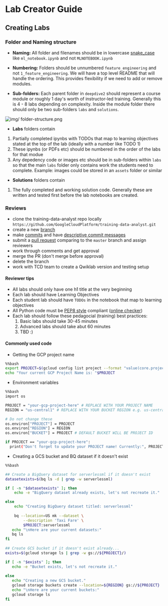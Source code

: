 # Lab Creator Guide

## Creating Labs

### Folder and Naming structure

- __Naming:__ All folder and filenames should be in lowercase [snake_case](https://en.wikipedia.org/wiki/Snake_case) like `ml_notebook.ipynb` and not `MLNOTEBOOK.ipynb`

- __Numbering:__ Folders should be unnumbered `feature_engineering` and not `1_feature_engineering`. We will have a top level README that will handle the ordering. This provides flexibility if we need to add or remove modules.

- __Sub-folders:__ Each parent folder in `deepdive2` should represent a course module or roughly 1 day's worth of instructor-led training. Generally this is 4 - 8 labs depending on complexity. Inside the module folder there should only be two sub-folders `labs` and `solutions`. 

![img/ folder-structure.png](img/folder-structure.png)

- __Labs__ folders contain 
1. Partially completed ipynbs with TODOs that map to learning objectives stated at the top of the lab (ideally with a number like TODO 1)
2. These ipynbs (or PDFs etc) should be numbered in the order of the labs for that modue
3. Any depedency code or images etc should be in sub-folders within `labs` so that the main `labs` folder only contains work the students need to complete. Example: images could be stored in an `assets` folder or similar

- __Solutions__ folders contain 
1. The fully completed and working solution code. Generally these are written and tested first before the lab notebooks are created.

### Reviews
- clone the training-data-analyst repo locally `https://github.com/GoogleCloudPlatform/training-data-analyst.git`
- create a new [branch](https://github.com/Kunena/Kunena-Forum/wiki/Create-a-new-branch-with-git-and-manage-branches)
- make [commits](https://help.github.com/en/desktop/contributing-to-projects/committing-and-reviewing-changes-to-your-project) and have [descriptive commit messages](https://chris.beams.io/posts/git-commit/)
- submit a [pull request](https://help.github.com/en/articles/about-pull-requests) comparing to the `master` branch and assign reviewers
- work through comments and get approval
- merge the PR (don't merge before approval)
- delete the branch
- work with TCD team to create a Qwiklab version and testing setup

#### Reviewer tips
- All labs should only have one h1 title at the very beginning
- Each lab should have Learning Objectives 
- Each student lab should have `TODOs` in the notebook that map to learning objectives
- All Python code must be [PEP8 style](https://www.python.org/dev/peps/pep-0008/) compliant ([online checker](http://pep8online.com/))
- Each lab should follow these pedagocial (training) best practices:
	1. Basic labs should take 30-45 minutes
	2. Advanced labs should take abut 60 minutes
	1. TBD :)

#### Commonly used code
- Getting the GCP project name

```bash
%%bash
export PROJECT=$(gcloud config list project --format "value(core.project)")
echo "Your current GCP Project Name is: "$PROJECT
```

- Environment variables
```bash
%%bash
import os

PROJECT = "your-gcp-project-here" # REPLACE WITH YOUR PROJECT NAME
REGION = "us-central1" # REPLACE WITH YOUR BUCKET REGION e.g. us-central1

# Do not change these
os.environ["PROJECT"] = PROJECT
os.environ["REGION"] = REGION
os.environ["BUCKET"] = PROJECT # DEFAULT BUCKET WILL BE PROJECT ID

if PROJECT == "your-gcp-project-here":
  print("Don't forget to update your PROJECT name! Currently:", PROJECT)
```

- Creating a GCS bucket and BQ dataset if it doesn't exist 

```bash
%%bash

## Create a BigQuery dataset for serverlessml if it doesn't exist
datasetexists=$(bq ls -d | grep -w serverlessml)

if [ -n "$datasetexists" ]; then
    echo -e "BigQuery dataset already exists, let's not recreate it."

else
    echo "Creating BigQuery dataset titled: serverlessml"
    
    bq --location=US mk --dataset \
        --description 'Taxi Fare' \
        $PROJECT:serverlessml
   echo "\nHere are your current datasets:"
   bq ls
fi    
    
## Create GCS bucket if it doesn't exist already...
exists=$(gcloud storage ls | grep -w gs://${PROJECT}/)

if [ -n "$exists" ]; then
   echo -e "Bucket exists, let's not recreate it."
    
else
   echo "Creating a new GCS bucket."
   gcloud storage buckets create --location=${REGION} gs://${PROJECT}
   echo "\nHere are your current buckets:"
   gcloud storage ls
fi
```
